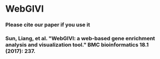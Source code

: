 # WebGIVI
### Please cite our paper if you use it
### Sun, Liang, et al. "WebGIVI: a web-based gene enrichment analysis and visualization tool." BMC bioinformatics 18.1 (2017): 237.

